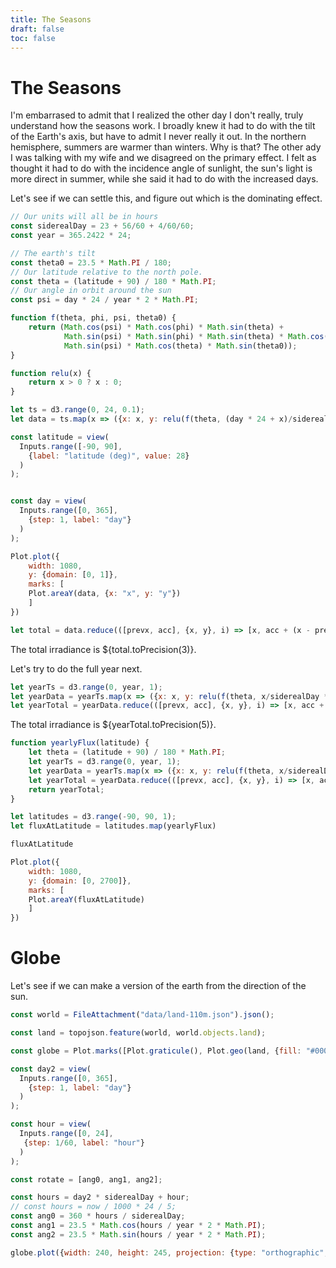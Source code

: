 ```yaml
---
title: The Seasons
draft: false
toc: false
---
```

# The Seasons

I'm embarrased to admit that I realized the other day I don't really, truly understand how the seasons work.  I broadly knew it had to do
with the tilt of the Earth's axis, but have to admit I never really it out.  In the northern hemisphere, summers are warmer than winters.
Why is that?  The other ady I was talking with my wife and we disagreed on the primary effect.  I felt as thought it had to do with the 
incidence angle of sunlight, the sun's light is more direct in summer, while she said it had to do with the increased days.

Let's see if we can settle this, and figure out which is the dominating effect.


```js echo
// Our units will all be in hours
const siderealDay = 23 + 56/60 + 4/60/60;
const year = 365.2422 * 24;
```



```js echo
// The earth's tilt
const theta0 = 23.5 * Math.PI / 180;
// Our latitude relative to the north pole.
const theta = (latitude + 90) / 180 * Math.PI;
// Our angle in orbit around the sun
const psi = day * 24 / year * 2 * Math.PI;
```

```js echo
function f(theta, phi, psi, theta0) {
    return (Math.cos(psi) * Math.cos(phi) * Math.sin(theta) + 
            Math.sin(psi) * Math.sin(phi) * Math.sin(theta) * Math.cos(theta0) - 
            Math.sin(psi) * Math.cos(theta) * Math.sin(theta0));
}

function relu(x) {
    return x > 0 ? x : 0;
}
```

```js echo
let ts = d3.range(0, 24, 0.1);
let data = ts.map(x => ({x: x, y: relu(f(theta, (day * 24 + x)/siderealDay * 2 * Math.PI + Math.PI, psi, theta0))}));
```

```js
const latitude = view(
  Inputs.range([-90, 90],
    {label: "latitude (deg)", value: 28}
  )
);


const day = view(
  Inputs.range([0, 365],
    {step: 1, label: "day"}
  )
);
```


```js
Plot.plot({
    width: 1080,
    y: {domain: [0, 1]},
    marks: [
    Plot.areaY(data, {x: "x", y: "y"})
    ]
})
```


```js
let total = data.reduce(([prevx, acc], {x, y}, i) => [x, acc + (x - prevx) * y], [0, -(data[1].x - data[0].x) * (data[0].y + data[data.length - 1].y)])[1]
```

The total irradiance is ${total.toPrecision(3)}.

Let's try to do the full year next.

```js
let yearTs = d3.range(0, year, 1);
let yearData = yearTs.map(x => ({x: x, y: relu(f(theta, x/siderealDay * 2 * Math.PI + Math.PI, x / year * 2 * Math.PI, theta0))}));
let yearTotal = yearData.reduce(([prevx, acc], {x, y}, i) => [x, acc + (x - prevx) * y], [0, -(yearData[1].x - yearData[0].x) * (yearData[0].y + yearData[yearData.length - 1].y)])[1]
```

The total irradiance is ${yearTotal.toPrecision(5)}.




```js
function yearlyFlux(latitude) {
    let theta = (latitude + 90) / 180 * Math.PI;
    let yearTs = d3.range(0, year, 1);
    let yearData = yearTs.map(x => ({x: x, y: relu(f(theta, x/siderealDay * 2 * Math.PI + Math.PI, x / year * 2 * Math.PI, theta0))}));
    let yearTotal = yearData.reduce(([prevx, acc], {x, y}, i) => [x, acc + (x - prevx) * y], [0, -(yearData[1].x - yearData[0].x) * (yearData[0].y + yearData[yearData.length - 1].y)])[1]
    return yearTotal;
}

let latitudes = d3.range(-90, 90, 1);
let fluxAtLatitude = latitudes.map(yearlyFlux)
```

```js
fluxAtLatitude
```

```js
Plot.plot({
    width: 1080,
    y: {domain: [0, 2700]},
    marks: [
    Plot.areaY(fluxAtLatitude)
    ]
})
```

# Globe

Let's see if we can make a version of the earth from the direction of the sun.


```js
const world = FileAttachment("data/land-110m.json").json();
```

```js
const land = topojson.feature(world, world.objects.land);
```

```js
const globe = Plot.marks([Plot.graticule(), Plot.geo(land, {fill: "#000000"}), Plot.sphere()]);
```


```js
const day2 = view(
  Inputs.range([0, 365],
    {step: 1, label: "day"}
  )
);

const hour = view(
  Inputs.range([0, 24],
   {step: 1/60, label: "hour"}
  )
);
```

```js
const rotate = [ang0, ang1, ang2];
```

```js
const hours = day2 * siderealDay + hour;
// const hours = now / 1000 * 24 / 5;
const ang0 = 360 * hours / siderealDay;
const ang1 = 23.5 * Math.cos(hours / year * 2 * Math.PI);
const ang2 = 23.5 * Math.sin(hours / year * 2 * Math.PI);
```


```js
globe.plot({width: 240, height: 245, projection: {type: "orthographic", rotate}})
```


